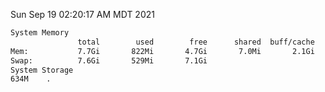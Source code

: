 Sun Sep 19 02:20:17 AM MDT 2021
```bash
System Memory
               total        used        free      shared  buff/cache   available
Mem:           7.7Gi       822Mi       4.7Gi       7.0Mi       2.1Gi       6.5Gi
Swap:          7.6Gi       529Mi       7.1Gi
System Storage
634M	.
```
